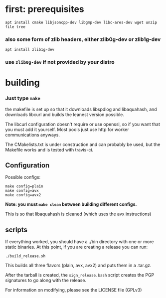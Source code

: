 # first: prerequisites

```
apt install cmake libjsoncpp-dev libgmp-dev libc-ares-dev wget unzip file tree
```
### also some form of zlib headers, either zlib0g-dev or zlib1g-dev

```
apt install zlib1g-dev 
```

### use `zlib0g-dev` if not provided by your distro

# building

### Just type `make`

the makefile is set up so that it downloads libspdlog and libaquahash,
and downloads libcurl and builds the leanest version possible.

The libcurl configuration doesn't require or use openssl, so if you want that
you must add it yourself. Most pools just use http for worker communications
anyways.

The CMakelists.txt is under construction and can probably be used, but the
Makefile works and is tested with travis-ci.

## Configuration

Possible configs:

```
make config=plain
make config=avx
make config=avx2
```

**Note: you must `make clean` between building different configs.**

This is so that libaquahash is cleaned (which uses the avx instructions)

## scripts

If everything worked, you should have a ./bin directory with one or more static binaries. At this point, if you are creating a release you can run:

```
./build_release.sh
```

This builds all three flavors (plain, avx, avx2) and puts them in a .tar.gz.

After the tarball is created, the `sign_release.bash` script creates the
PGP signatures to go along with the release.

For information on modifying, please see the LICENSE file (GPLv3)



